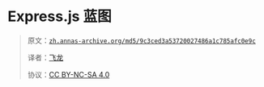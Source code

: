 # Express.js 蓝图

> 原文：[`zh.annas-archive.org/md5/9c3ced3a53720027486a1c785afc0e9c`](https://zh.annas-archive.org/md5/9c3ced3a53720027486a1c785afc0e9c)
> 
> 译者：[飞龙](https://github.com/wizardforcel)
> 
> 协议：[CC BY-NC-SA 4.0](http://creativecommons.org/licenses/by-nc-sa/4.0/)